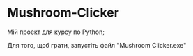 # Mushroom-Clicker
Мій проект для курсу по Python;

Для того, щоб грати, запустіть файл "Mushroom Clicker.exe"
